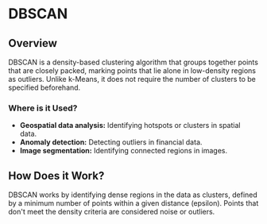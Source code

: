# DBSCAN

## Overview
DBSCAN is a density-based clustering algorithm that groups together points that are closely packed, marking points that lie alone in low-density regions as outliers. Unlike k-Means, it does not require the number of clusters to be specified beforehand.

### Where is it Used?
- **Geospatial data analysis:** Identifying hotspots or clusters in spatial data.
- **Anomaly detection:** Detecting outliers in financial data.
- **Image segmentation:** Identifying connected regions in images.

## How Does it Work?
DBSCAN works by identifying dense regions in the data as clusters, defined by a minimum number of points within a given distance (epsilon). Points that don't meet the density criteria are considered noise or outliers.
